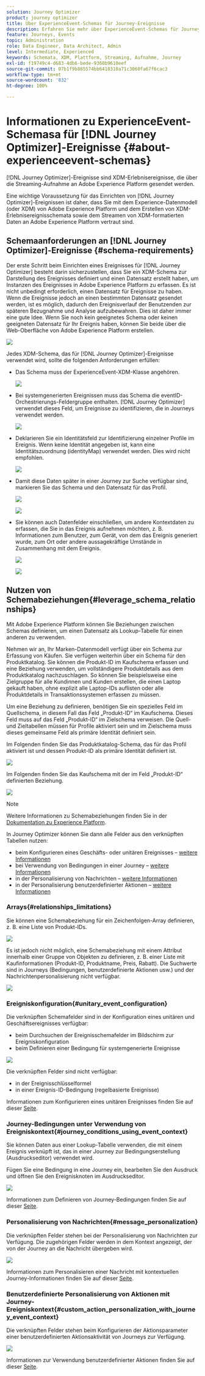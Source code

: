 ```yaml
---
solution: Journey Optimizer
product: journey optimizer
title: Über ExperienceEvent-Schemas für Journey-Ereignisse
description: Erfahren Sie mehr über ExperienceEvent-Schemas für Journey-Ereignisse
feature: Journeys, Events
topic: Administration
role: Data Engineer, Data Architect, Admin
level: Intermediate, Experienced
keywords: Schemata, XDM, Plattform, Streaming, Aufnahme, Journey
exl-id: f19749c4-d683-4db6-bede-9360b9610eef
source-git-commit: 07b1f9b885574bb6418310a71c3060fa67f6cac3
workflow-type: tm+mt
source-wordcount: '832'
ht-degree: 100%

---
```


# Informationen zu ExperienceEvent-Schemasa für [!DNL Journey Optimizer]-Ereignisse {#about-experienceevent-schemas}

[!DNL Journey Optimizer]-Ereignisse sind XDM-Erlebnisereignisse, die über die Streaming-Aufnahme an Adobe Experience Platform gesendet werden.

Eine wichtige Voraussetzung für das Einrichten von [!DNL Journey Optimizer]-Ereignissen ist daher, dass Sie mit dem Experience-Datenmodell (oder XDM) von Adobe Experience Platform und dem Erstellen von XDM-Erlebnisereignisschemata sowie dem Streamen von XDM-formatierten Daten an Adobe Experience Platform vertraut sind.

## Schemaanforderungen an [!DNL Journey Optimizer]-Ereignisse  {#schema-requirements}

Der erste Schritt beim Einrichten eines Ereignisses für [!DNL Journey Optimizer] besteht darin sicherzustellen, dass Sie ein XDM-Schema zur Darstellung des Ereignisses definiert und einen Datensatz erstellt haben, um Instanzen des Ereignisses in Adobe Experience Platform zu erfassen. Es ist nicht unbedingt erforderlich, einen Datensatz für Ereignisse zu haben. Wenn die Ereignisse jedoch an einen bestimmten Datensatz gesendet werden, ist es möglich, dadurch den Ereignisverlauf der Benutzenden zur späteren Bezugnahme und Analyse aufzubewahren. Dies ist daher immer eine gute Idee. Wenn Sie noch kein geeignetes Schema oder keinen geeigneten Datensatz für Ihr Ereignis haben, können Sie beide über die Web-Oberfläche von Adobe Experience Platform erstellen.

![](assets/schema1.png)

Jedes XDM-Schema, das für [!DNL Journey Optimizer]-Ereignisse verwendet wird, sollte die folgenden Anforderungen erfüllen:

* Das Schema muss der ExperienceEvent-XDM-Klasse angehören.

  ![](assets/schema2.png)

* Bei systemgenerierten Ereignissen muss das Schema die eventID-Orchestrierungs-Feldergruppe enthalten. [!DNL Journey Optimizer] verwendet dieses Feld, um Ereignisse zu identifizieren, die in Journeys verwendet werden.

  ![](assets/schema3.png)

* Deklarieren Sie ein Identitätsfeld zur Identifizierung einzelner Profile im Ereignis. Wenn keine Identität angegeben ist, kann eine Identitätszuordnung (identityMap) verwendet werden. Dies wird nicht empfohlen.

  ![](assets/schema4.png)

* Damit diese Daten später in einer Journey zur Suche verfügbar sind, markieren Sie das Schema und den Datensatz für das Profil.

  ![](assets/schema5.png)

  ![](assets/schema6.png)

* Sie können auch Datenfelder einschließen, um andere Kontextdaten zu erfassen, die Sie in das Ereignis aufnehmen möchten, z. B. Informationen zum Benutzer, zum Gerät, von dem das Ereignis generiert wurde, zum Ort oder andere aussagekräftige Umstände in Zusammenhang mit dem Ereignis.

  ![](assets/schema7.png)

  ![](assets/schema8.png)

## Nutzen von Schemabeziehungen{#leverage_schema_relationships}

Mit Adobe Experience Platform können Sie Beziehungen zwischen Schemas definieren, um einen Datensatz als Lookup-Tabelle für einen anderen zu verwenden.

Nehmen wir an, Ihr Marken-Datenmodell verfügt über ein Schema zur Erfassung von Käufen. Sie verfügen weiterhin über ein Schema für den Produktkatalog. Sie können die Produkt-ID im Kaufschema erfassen und eine Beziehung verwenden, um vollständigere Produktdetails aus dem Produktkatalog nachzuschlagen. So können Sie beispielsweise eine Zielgruppe für alle Kundinnen und Kunden erstellen, die einen Laptop gekauft haben, ohne explizit alle Laptop-IDs auflisten oder alle Produktdetails in Transaktionssystemen erfassen zu müssen.

Um eine Beziehung zu definieren, benötigen Sie ein spezielles Feld im Quellschema, in diesem Fall das Feld „Produkt-ID“ im Kaufschema. Dieses Feld muss auf das Feld „Produkt-ID“ im Zielschema verweisen. Die Quell- und Zieltabellen müssen für Profile aktiviert sein und im Zielschema muss dieses gemeinsame Feld als primäre Identität definiert sein.

Im Folgenden finden Sie das Produktkatalog-Schema, das für das Profil aktiviert ist und dessen Produkt-ID als primäre Identität definiert ist.

![](assets/schema9.png)

Im Folgenden finden Sie das Kaufschema mit der im Feld „Produkt-ID“ definierten Beziehung.

![](assets/schema10.png)

>[!NOTE]
>
>Weitere Informationen zu Schemabeziehungen finden Sie in der [Dokumentation zu Experience Platform](https://experienceleague.adobe.com/docs/platform-learn/tutorials/schemas/configure-relationships-between-schemas.html?lang=de).

In Journey Optimizer können Sie dann alle Felder aus den verknüpften Tabellen nutzen:

* beim Konfigurieren eines Geschäfts- oder unitären Ereignisses – [weitere Informationen](../event/experience-event-schema.md#unitary_event_configuration)
* bei Verwendung von Bedingungen in einer Journey – [weitere Informationen](../event/experience-event-schema.md#journey_conditions_using_event_context)
* in der Personalisierung von Nachrichten – [weitere Informationen](../event/experience-event-schema.md#message_personalization)
* in der Personalisierung benutzerdefinierter Aktionen – [weitere Informationen](../event/experience-event-schema.md#custom_action_personalization_with_journey_event_context)

### Arrays{#relationships_limitations}

Sie können eine Schemabeziehung für ein Zeichenfolgen-Array definieren, z. B. eine Liste von Produkt-IDs.

![](assets/schema15.png)

Es ist jedoch nicht möglich, eine Schemabeziehung mit einem Attribut innerhalb einer Gruppe von Objekten zu definieren, z. B. einer Liste mit Kaufinformationen (Produkt-ID, Produktname, Preis, Rabatt). Die Suchwerte sind in Journeys (Bedingungen, benutzerdefinierte Aktionen usw.) und der Nachrichtenpersonalisierung nicht verfügbar.

![](assets/schema16.png)

### Ereigniskonfiguration{#unitary_event_configuration}

Die verknüpften Schemafelder sind in der Konfiguration eines unitären und Geschäftsereignisses verfügbar:

* beim Durchsuchen der Ereignisschemafelder im Bildschirm zur Ereigniskonfiguration
* beim Definieren einer Bedingung für systemgenerierte Ereignisse

![](assets/schema11.png)

Die verknüpften Felder sind nicht verfügbar:

* in der Ereignisschlüsselformel
* in einer Ereignis-ID-Bedingung (regelbasierte Ereignisse)

Informationen zum Konfigurieren eines unitären Ereignisses finden Sie auf dieser [Seite](../event/about-creating.md).

### Journey-Bedingungen unter Verwendung von Ereigniskontext{#journey_conditions_using_event_context}

Sie können Daten aus einer Lookup-Tabelle verwenden, die mit einem Ereignis verknüpft ist, das in einer Journey zur Bedingungserstellung (Ausdruckseditor) verwendet wird.

Fügen Sie eine Bedingung in eine Journey ein, bearbeiten Sie den Ausdruck und öffnen Sie den Ereignisknoten im Ausdruckseditor.

![](assets/schema12.png)

Informationen zum Definieren von Journey-Bedingungen finden Sie auf dieser [Seite](../building-journeys/condition-activity.md).

### Personalisierung von Nachrichten{#message_personalization}

Die verknüpften Felder stehen bei der Personalisierung von Nachrichten zur Verfügung. Die zugehörigen Felder werden in dem Kontext angezeigt, der von der Journey an die Nachricht übergeben wird.

![](assets/schema14.png)

Informationen zum Personalisieren einer Nachricht mit kontextuellen Journey-Informationen finden Sie auf dieser [Seite](../personalization/personalization-use-case.md).

### Benutzerdefinierte Personalisierung von Aktionen mit Journey-Ereigniskontext{#custom_action_personalization_with_journey_event_context}

Die verknüpften Felder stehen beim Konfigurieren der Aktionsparameter einer benutzerdefinierten Aktionsaktivität von Journeys zur Verfügung.

![](assets/schema13.png)

Informationen zur Verwendung benutzerdefinierter Aktionen finden Sie auf dieser [Seite](../building-journeys/using-custom-actions.md).
